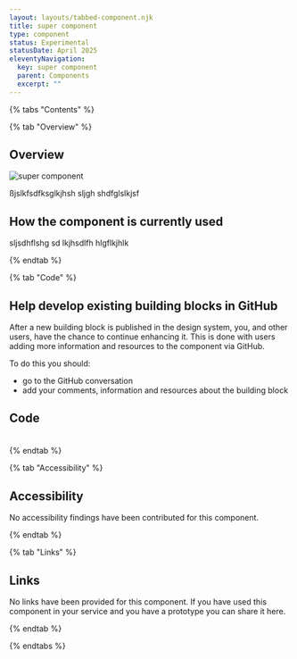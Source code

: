 ```yaml
---
layout: layouts/tabbed-component.njk
title: super component
type: component
status: Experimental
statusDate: April 2025
eleventyNavigation:
  key: super component
  parent: Components
  excerpt: ""
---
```


{% tabs "Contents" %}

{% tab "Overview" %}

## Overview

![super component](/assets/images/submission-1745856088292/Screenshot-2025-04-02-at-14.53.39.png)

ßjslkfsdfksglkjhsh sljgh shdfglslkjsf

## How the component is currently used

sljsdhflshg sd lkjhsdlfh hlgflkjhlk

{% endtab %}

{% tab "Code" %}

## Help develop existing building blocks in GitHub

After a new building block is published in the design system, you, and other users, have the chance to continue enhancing it. This is done with users adding more information and resources to the component via GitHub.

To do this you should:

- go to the GitHub conversation
- add your comments, information and resources about the building block

## Code



### 



<div class="app-example app-example-borders">

```html

```

</div>


{% endtab %}

{% tab "Accessibility" %}

## Accessibility

No accessibility findings have been contributed for this component.


{% endtab %}

{% tab "Links" %}

## Links

No links have been provided for this component. If you have used this component in your service and you have a prototype you can share it here.


{% endtab %}

{% endtabs %}

